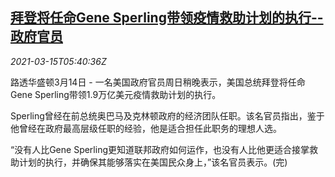 <!--1615787721000-->
[拜登将任命Gene Sperling带领疫情救助计划的执行--政府官员](https://cn.reuters.com/article/biden-covid-aid-sperling-0315-idCNKBS2B70FI)
------

<div><i>2021-03-15T05:40:36Z</i></div><p>路透华盛顿3月14日 - 一名美国政府官员周日稍晚表示，美国总统拜登将任命Gene Sperling带领1.9万亿美元疫情救助计划的执行。</p><p>Sperling曾经在前总统奥巴马及克林顿政府的经济团队任职。该名官员指出，鉴于他曾经在政府最高层级任职的经验，他是适合担任此职务的理想人选。</p><p>“没有人比Gene Sperling更知道联邦政府如何运作，也没有人比他更适合接掌救助计划的执行，并确保其能够落实在美国民众身上，”该名官员表示。(完)</p>
